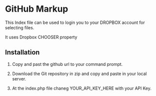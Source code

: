 GitHub Markup
=============
This Index file can be used to login you to your DROPBOX account for selecting files.

It uses Dropbox CHOOSER property


Installation
-----------
1. Copy and past the github url to your command prompt.

2. Download the Git repository in zip and copy and paste in your local server.

3. At the index.php file chaneg YOUR_API_KEY_HERE with your API Key.


